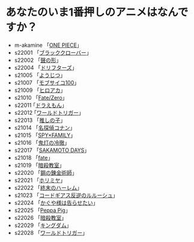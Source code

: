 # あなたのいま1番押しのアニメはなんですか？

* m-akamine 「[ONE PIECE](https://one-piece.com/)」  
* s22001 「[ブラッククローバー](https://bclover.jp/)」 
* s22002 「[聲の形](http://koenokatachi-movie.com/)」 
* s22004  「[ドリフターズ](https://www.nbcuni.co.jp/rondorobe/anime/drifters/)」 
* s21005 「[ようじつ](http://you-zitsu.com/)」 
* s21007 「[モブサイコ100](https://mobpsycho100.com/)」
* s21009 「[ヒロアカ](https://heroaca.com/)」 
* s21010 「[Fate/Zero](https://www.fate-zero.jp/)」
* s22011  ｢[ドラえもん](https://dora-world.com/)｣ 
* s22012  ｢[ワールドトリガー](https://www.toei-anim.co.jp/tv/wt/)｣ 
* s22013 「[推しの子](https://ichigoproduction.com/)」 
* s21014 「[名探偵コナン](https://www.ytv.co.jp)」 
* s21015 「[SPY×FAMILY](https://www.youtube.com/watch?v=pXH1bV7URhs&t=1s)」  
* s21016 「[鬼灯の冷徹](http://www.hozukino-reitetsu.com/)」  
* s22017 「[SAKAMOTO DAYS](https://www.shonenjump.com/j/rensai/sakamoto.html)」
* s21018  「[fate](https://anime.fate-go.jp/ep7-tv/)」  
* s21019  「[暗殺教室](https://www.ansatsu-anime.com/)」
* s22020  「[鋼の錬金術師](https://www.hagaren.jp/)」
* s22021  「[ホリミヤ](https://horimiya-anime.com/)」
* s22022  「[終末のハーレム](https://end-harem-anime.com/)」
* s21023  「[コードギアス反逆のルルーシュ](https://geass.jp/first/)」
* s22024  「[かぐや様は告らせたい](https://kaguya.love/)」
* s22025  「[Peppa Pig](https://www.peppapig.com/en-us)」
* s22026  「[暗殺教室](https://www.ansatsu-anime.com/)」
* s22029  「[キングダム](https://kingdom-anime.com/)」
* s22028  「[ワールドトリガー](https://www.toei-anim.co.jp/tv/wt/)」
